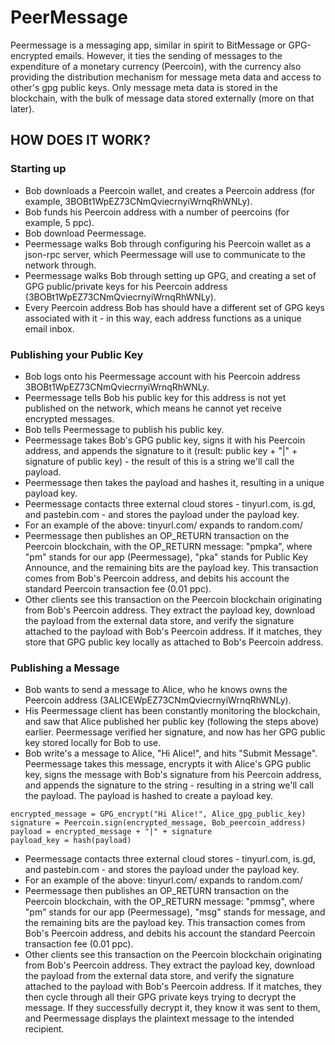 PeerMessage
===
Peermessage is a messaging app, similar in spirit to BitMessage or GPG-encrypted emails. However, it ties the sending of messages to the expenditure of a monetary currency (Peercoin), with the currency also providing the distribution mechanism for message meta data and access to other's gpg public keys. Only message meta data is stored in the blockchain, with the bulk of message data stored externally (more on that later).

## HOW DOES IT WORK?

### Starting up
 - Bob downloads a Peercoin wallet, and creates a Peercoin address (for example, 3BOBt1WpEZ73CNmQviecrnyiWrnqRhWNLy).
 - Bob funds his Peercoin address with a number of peercoins (for example, 5 ppc).
 - Bob download Peermessage.
 - Peermessage walks Bob through configuring his Peercoin wallet as a json-rpc server, which Peermessage will use to communicate to the network through.
 - Peermessage walks Bob through setting up GPG, and creating a set of GPG public/private keys for his Peercoin address (3BOBt1WpEZ73CNmQviecrnyiWrnqRhWNLy).
 - Every Peercoin address Bob has should have a different set of GPG keys associated with it - in this way, each address functions as a unique email inbox.

### Publishing your Public Key
 - Bob logs onto his Peermessage account with his Peercoin address 3BOBt1WpEZ73CNmQviecrnyiWrnqRhWNLy.
 - Peermessage tells Bob his public key for this address is not yet published on the network, which means he cannot yet receive encrypted messages.
 - Bob tells Peermessage to publish his public key.
 - Peermessage takes Bob's GPG public key, signs it with his Peercoin address, and appends the signature to it (result: public key + "|" + signature of public key) - the result of this is a string we'll call the payload.
 - Peermessage then takes the payload and hashes it, resulting in a unique payload key.
 - Peermessage contacts three external cloud stores - tinyurl.com, is.gd, and pastebin.com - and stores the payload under the payload key.
 - For an example of the above: tinyurl.com/<payload key> expands to random.com/<payload>
 - Peermessage then publishes an OP_RETURN transaction on the Peercoin blockchain, with the OP_RETURN message: "pmpka<payload key>", where "pm" stands for our app (Peermessage), "pka" stands for Public Key Announce, and the remaining bits are the payload key. This transaction comes from Bob's Peercoin address, and debits his account the standard Peercoin transaction fee (0.01 ppc).
 - Other clients see this transaction on the Peercoin blockchain originating from Bob's Peercoin address. They extract the payload key, download the payload from the external data store, and verify the signature attached to the payload with Bob's Peercoin address. If it matches, they store that GPG public key locally as attached to Bob's Peercoin address.

### Publishing a Message
 - Bob wants to send a message to Alice, who he knows owns the Peercoin address (3ALICEWpEZ73CNmQviecrnyiWrnqRhWNLy).
 - His Peermessage client has been constantly monitoring the blockchain, and saw that Alice published her public key (following the steps above) earlier. Peermessage verified her signature, and now has her GPG public key stored locally for Bob to use.
 - Bob write's a message to Alice, "Hi Alice!", and hits "Submit Message". Peermessage takes this message, encrypts it with Alice's GPG public key, signs the message with Bob's signature from his Peercoin address, and appends the signature to the string - resulting in a string we'll call the payload. The payload is hashed to create a payload key.

```
encrypted_message = GPG_encrypt("Hi Alice!", Alice_gpg_public_key)
signature = Peercoin.sign(encrypted_message, Bob_peercoin_address)
payload = encrypted_message + "|" + signature
payload_key = hash(payload)
```

 - Peermessage contacts three external cloud stores - tinyurl.com, is.gd, and pastebin.com - and stores the payload under the payload key.
 - For an example of the above: tinyurl.com/<payload key> expands to random.com/<payload>
 - Peermessage then publishes an OP_RETURN transaction on the Peercoin blockchain, with the OP_RETURN message: "pmmsg<payload key>", where "pm" stands for our app (Peermessage), "msg" stands for message, and the remaining bits are the payload key. This transaction comes from Bob's Peercoin address, and debits his account the standard Peercoin transaction fee (0.01 ppc).
 - Other clients see this transaction on the Peercoin blockchain originating from Bob's Peercoin address. They extract the payload key, download the payload from the external data store, and verify the signature attached to the payload with Bob's Peercoin address. If it matches, they then cycle through all their GPG private keys trying to decrypt the message. If they successfully decrypt it, they know it was sent to them, and Peermessage displays the plaintext message to the intended recipient.
